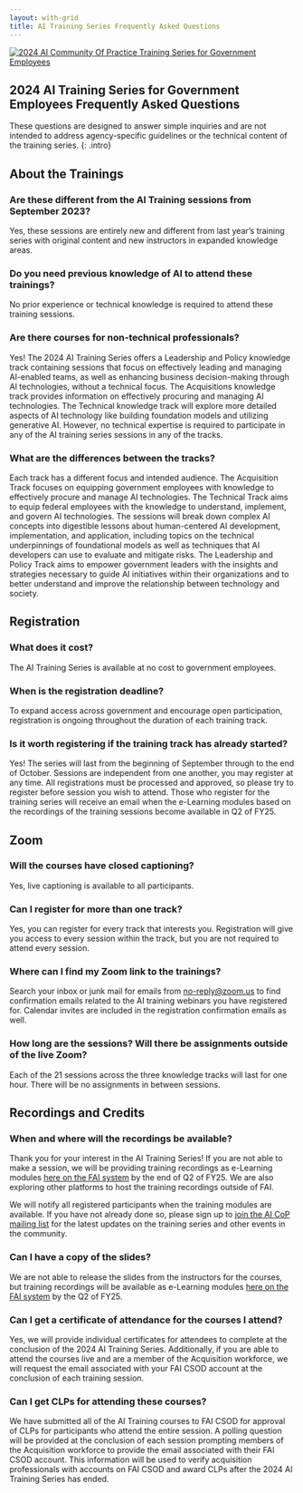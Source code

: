 ```yaml
---
layout: with-grid
title: AI Training Series Frequently Asked Questions
---
```

<a href="{{site.baseurl}}/images/2024AITrainingSeriesLogo.png" target="_blank" rel="noopener noreferrer">
<img src="{{site.baseurl}}/images/2024AITrainingSeriesLogo.png" alt="2024 AI Community Of Practice Training Series for Government Employees"></a>

## 2024 AI Training Series for Government Employees Frequently Asked Questions
These questions are designed to answer simple inquiries and are not intended to address agency-specific guidelines or the technical content of the training series.
{: .intro} 

## About the Trainings

### Are these different from the AI Training sessions from September 2023? 
Yes, these sessions are entirely new and different from last year’s training series with original content and new instructors in expanded knowledge areas. 

### Do you need previous knowledge of AI to attend these trainings?
No prior experience or technical knowledge is required to attend these training sessions. 

### Are there courses for non-technical professionals?
Yes! The 2024 AI Training Series offers a Leadership and Policy knowledge track containing sessions that focus on effectively leading and managing AI-enabled teams, as well as enhancing business decision-making through AI technologies, without a technical focus. The Acquisitions knowledge track provides information on effectively procuring and managing AI technologies. The Technical knowledge track will explore more detailed aspects of AI technology like building foundation models and utilizing generative AI. However, no technical expertise is required to participate in any of the AI training series sessions in any of the tracks. 

### What are the differences between the tracks?
Each track has a different focus and intended audience. The Acquisition Track focuses on equipping government employees with knowledge to effectively procure and manage AI technologies. The Technical Track aims to equip federal employees with the knowledge to understand, implement, and govern AI technologies. The sessions will break down complex AI concepts into digestible lessons about human-centered AI development, implementation, and application, including topics on the technical underpinnings of foundational models as well as techniques that AI developers can use to evaluate and mitigate risks. The Leadership and Policy Track aims to empower government leaders with the insights and strategies necessary to guide AI initiatives within their organizations and to better understand and improve the relationship between technology and society.

## Registration 

### What does it cost?
The AI Training Series is available at no cost to government employees.

### When is the registration deadline?
To expand access across government and encourage open participation, registration is ongoing throughout the duration of each training track. 

### Is it worth registering if the training track has already started?
Yes! The series will last from the beginning of September through to the end of October. Sessions are independent from one another, you may register at any time. All registrations must be processed and approved, so please try to register before session you wish to attend. Those who register for the training series will receive an email when the e-Learning modules based on the recordings of the training sessions become available in Q2 of FY25. 

## Zoom

### Will the courses have closed captioning?
Yes, live captioning is available to all participants.

### Can I register for more than one track? 
Yes, you can register for every track that interests you. Registration will give you access to every session within the track, but you are not required to attend every session. 

### Where can I find my Zoom link to the trainings?
Search your inbox or junk mail for emails from no-reply@zoom.us to find confirmation emails related to the AI training webinars you have registered for. Calendar invites are included in the registration confirmation emails as well.
  
### How long are the sessions? Will there be assignments outside of the live Zoom?
Each of the 21 sessions across the three knowledge tracks will last for one hour. There will be no assignments in between sessions.  


## Recordings and Credits
### When and where will the recordings be available?
Thank you for your interest in the AI Training Series! If you are not able to make a session, we will be providing training recordings as e-Learning modules [here on the FAI system](https://id.dau.edu/app/dau_virtualcampus_1/exk5bw8t33Hj4e8mo297/sso/saml) by the end of Q2 of FY25. We are also exploring other platforms to host the training recordings outside of FAI.

We will notify all registered participants when the training modules are available. If you have not already done so, please sign up to [join the AI CoP mailing list](https://coe.gsa.gov/communities/ai.html#join-cop) for the latest updates on the training series and other events in the community. 

### Can I have a copy of the slides?
We are not able to release the slides from the instructors for the courses, but training recordings will be available as e-Learning modules [here on the FAI system](https://id.dau.edu/app/dau_virtualcampus_1/exk5bw8t33Hj4e8mo297/sso/saml) by the Q2 of FY25.

### Can I get a certificate of attendance for the courses I attend? 
Yes, we will provide individual certificates for attendees to complete at the conclusion of the 2024 AI Training Series. Additionally, if you are able to attend the courses live and are a member of the Acquisition workforce, we will request the email associated with your FAI CSOD account at the conclusion of each training session.

### Can I get CLPs for attending these courses? 
We have submitted all of the AI Training courses to FAI CSOD for approval of CLPs for participants who attend the entire session. A polling question will be provided at the conclusion of each session prompting members of the Acquisition workforce to provide the email associated with their FAI CSOD account. This information will be used to verify acquisition professionals with accounts on FAI CSOD and award CLPs after the 2024 AI Training Series has ended. 
